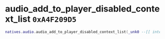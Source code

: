 # audio_add_to_player_disabled_context_list `0xA4F209D5`

```lua
natives.audio.audio_add_to_player_disabled_context_list(_unk0 --[[ integer ]])
```
